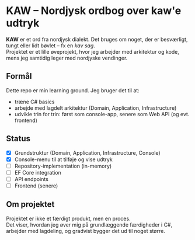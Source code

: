 # KAW – Nordjysk ordbog over kaw'e udtryk  

**KAW** er et ord fra nordjysk dialekt. Det bruges om noget, der er besværligt, tungt eller lidt bøvlet – fx en *kav sag*.  
Projektet er et lille øveprojekt, hvor jeg arbejder med arkitektur og kode, mens jeg samtidig leger med nordjyske vendinger.  

## Formål  
Dette repo er min learning ground. Jeg bruger det til at:  
- træne C# basics   
- arbejde med lagdelt arkitektur (Domain, Application, Infrastructure)  
- udvikle trin for trin: først som console-app, senere som Web API (og evt. frontend)  

## Status  
- [x] Grundstruktur (Domain, Application, Infrastructure, Console)  
- [x] Console-menu til at tilføje og vise udtryk  
- [ ] Repository-implementation (in-memory)  
- [ ] EF Core integration  
- [ ] API endpoints  
- [ ] Frontend (senere)  

## Om projektet  
Projektet er ikke et færdigt produkt, men en proces.  
Det viser, hvordan jeg øver mig på grundlæggende færdigheder i C#, arbejder med lagdeling, og gradvist bygger det ud til noget større.  
